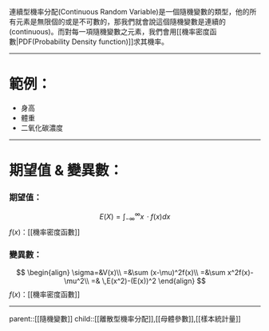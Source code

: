 連續型機率分配(Continuous Random Variable)是一個隨機變數的類型，他的所有元素是無限個的或是不可數的，那我們就會說這個隨機變數是連續的(continuous)。而對每一項隨機變數之元素，我們會用[[機率密度函數|PDF(Probability Density function)]]求其機率。
- - -
# 範例：
- 身高
- 體重
- 二氧化碳濃度
- - - 
# 期望值 & 變異數：
### 期望值：
$$
E(X)=\int^\infty_{-\infty}x\,· f(x)dx
$$
$f(x)$：[[機率密度函數]]
### 變異數：
$$
\begin{align}
\sigma=&V(x)\\
=&\sum (x-\mu)^2f(x)\\
=&\sum x^2f(x)-\mu^2\\
=& \,E(x^2)-(E(x))^2
\end{align}
$$
$f(x)$：[[機率密度函數]]
- - -
parent::[[隨機變數]]
child::[[離散型機率分配]],[[母體參數]],[[樣本統計量]]